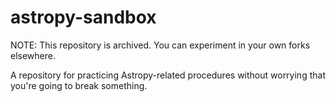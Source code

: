 # astropy-sandbox

NOTE: This repository is archived. You can experiment in your own forks elsewhere.

A repository for practicing Astropy-related procedures without worrying that you're going to break something.
